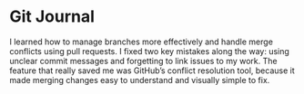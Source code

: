 # Git Journal

I learned how to manage branches more effectively and handle merge conflicts using pull requests. I fixed two key mistakes along the way: using unclear commit messages and forgetting to link issues to my work. The feature that really saved me was GitHub’s conflict resolution tool, because it made merging changes easy to understand and visually simple to fix.
